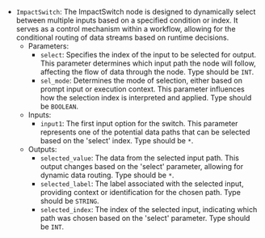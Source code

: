 - `ImpactSwitch`: The ImpactSwitch node is designed to dynamically select between multiple inputs based on a specified condition or index. It serves as a control mechanism within a workflow, allowing for the conditional routing of data streams based on runtime decisions.
    - Parameters:
        - `select`: Specifies the index of the input to be selected for output. This parameter determines which input path the node will follow, affecting the flow of data through the node. Type should be `INT`.
        - `sel_mode`: Determines the mode of selection, either based on prompt input or execution context. This parameter influences how the selection index is interpreted and applied. Type should be `BOOLEAN`.
    - Inputs:
        - `input1`: The first input option for the switch. This parameter represents one of the potential data paths that can be selected based on the 'select' index. Type should be `*`.
    - Outputs:
        - `selected_value`: The data from the selected input path. This output changes based on the 'select' parameter, allowing for dynamic data routing. Type should be `*`.
        - `selected_label`: The label associated with the selected input, providing context or identification for the chosen path. Type should be `STRING`.
        - `selected_index`: The index of the selected input, indicating which path was chosen based on the 'select' parameter. Type should be `INT`.
